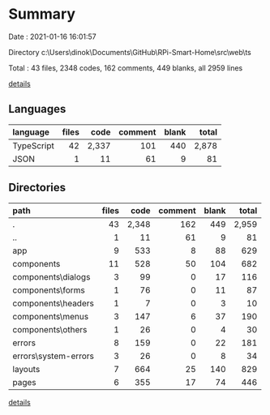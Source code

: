 # Summary

Date : 2021-01-16 16:01:57

Directory c:\Users\dinok\Documents\GitHub\RPi-Smart-Home\src\web\ts

Total : 43 files,  2348 codes, 162 comments, 449 blanks, all 2959 lines

[details](details.md)

## Languages
| language | files | code | comment | blank | total |
| :--- | ---: | ---: | ---: | ---: | ---: |
| TypeScript | 42 | 2,337 | 101 | 440 | 2,878 |
| JSON | 1 | 11 | 61 | 9 | 81 |

## Directories
| path | files | code | comment | blank | total |
| :--- | ---: | ---: | ---: | ---: | ---: |
| . | 43 | 2,348 | 162 | 449 | 2,959 |
| .. | 1 | 11 | 61 | 9 | 81 |
| app | 9 | 533 | 8 | 88 | 629 |
| components | 11 | 528 | 50 | 104 | 682 |
| components\dialogs | 3 | 99 | 0 | 17 | 116 |
| components\forms | 1 | 76 | 0 | 11 | 87 |
| components\headers | 1 | 7 | 0 | 3 | 10 |
| components\menus | 3 | 147 | 6 | 37 | 190 |
| components\others | 1 | 26 | 0 | 4 | 30 |
| errors | 8 | 159 | 0 | 22 | 181 |
| errors\system-errors | 3 | 26 | 0 | 8 | 34 |
| layouts | 7 | 664 | 25 | 140 | 829 |
| pages | 6 | 355 | 17 | 74 | 446 |

[details](details.md)